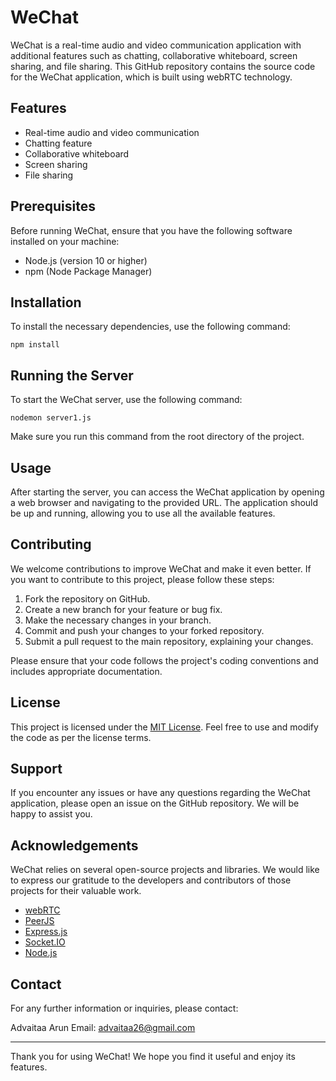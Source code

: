 # WeChat

WeChat is a real-time audio and video communication application with additional features such as chatting, collaborative whiteboard, screen sharing, and file sharing. This GitHub repository contains the source code for the WeChat application, which is built using webRTC technology.

## Features

- Real-time audio and video communication
- Chatting feature
- Collaborative whiteboard
- Screen sharing
- File sharing

## Prerequisites

Before running WeChat, ensure that you have the following software installed on your machine:

- Node.js (version 10 or higher)
- npm (Node Package Manager)

## Installation

To install the necessary dependencies, use the following command:

`npm install`


## Running the Server

To start the WeChat server, use the following command:

`nodemon server1.js`


Make sure you run this command from the root directory of the project.

## Usage

After starting the server, you can access the WeChat application by opening a web browser and navigating to the provided URL. The application should be up and running, allowing you to use all the available features.

## Contributing

We welcome contributions to improve WeChat and make it even better. If you want to contribute to this project, please follow these steps:

1. Fork the repository on GitHub.
2. Create a new branch for your feature or bug fix.
3. Make the necessary changes in your branch.
4. Commit and push your changes to your forked repository.
5. Submit a pull request to the main repository, explaining your changes.

Please ensure that your code follows the project's coding conventions and includes appropriate documentation.

## License

This project is licensed under the [MIT License](LICENSE). Feel free to use and modify the code as per the license terms.

## Support

If you encounter any issues or have any questions regarding the WeChat application, please open an issue on the GitHub repository. We will be happy to assist you.

## Acknowledgements

WeChat relies on several open-source projects and libraries. We would like to express our gratitude to the developers and contributors of those projects for their valuable work.

- [webRTC](https://webrtc.org/)
- [PeerJS](https://peerjs.com/)
- [Express.js](https://expressjs.com/)
- [Socket.IO](https://socket.io/)
- [Node.js](https://nodejs.org/)

## Contact

For any further information or inquiries, please contact:

Advaitaa Arun
Email: advaitaa26@gmail.com

---
Thank you for using WeChat! We hope you find it useful and enjoy its features.



